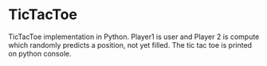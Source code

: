 # TicTacToe
TicTacToe implementation in Python. Player1 is user and Player 2 is compute which randomly predicts a position, not yet filled. The tic tac toe is printed on python console.
